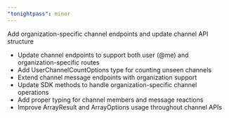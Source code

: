 ```yaml
---
"tonightpass": minor
---
```


Add organization-specific channel endpoints and update channel API structure

- Update channel endpoints to support both user (@me) and organization-specific routes
- Add UserChannelCountOptions type for counting unseen channels  
- Extend channel message endpoints with organization support
- Update SDK methods to handle organization-specific channel operations
- Add proper typing for channel members and message reactions
- Improve ArrayResult and ArrayOptions usage throughout channel APIs